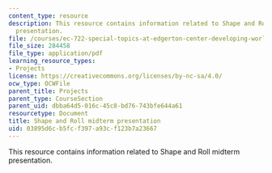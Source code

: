 ```yaml
---
content_type: resource
description: This resource contains information related to Shape and Roll midterm
  presentation.
file: /courses/ec-722-special-topics-at-edgerton-center-developing-world-prosthetics-spring-2010/03895d6cb5fcf397a93cf123b7a23667_MITEC_722S10_shpnrol_mdtrm.pdf
file_size: 284458
file_type: application/pdf
learning_resource_types:
- Projects
license: https://creativecommons.org/licenses/by-nc-sa/4.0/
ocw_type: OCWFile
parent_title: Projects
parent_type: CourseSection
parent_uid: dbba64d5-016c-45c8-bd76-743bfe644a61
resourcetype: Document
title: Shape and Roll midterm presentation
uid: 03895d6c-b5fc-f397-a93c-f123b7a23667
---
```

This resource contains information related to Shape and Roll midterm presentation.